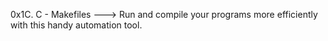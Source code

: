 0x1C. C - Makefiles ---> Run and compile your programs more efficiently with this handy automation tool.
